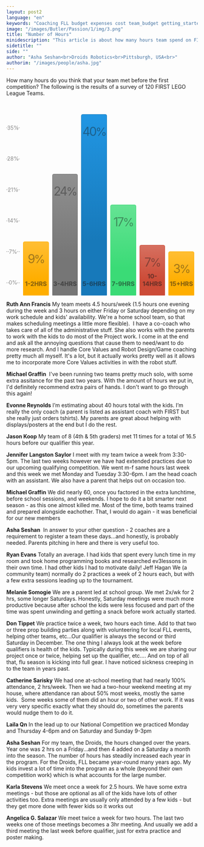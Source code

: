 ```yaml
---
layout: post2
language: "en"
keywords: "Coaching FLL budget expenses cost team_budget getting_started"
image: "/images/Butler/Passion/1/img/3.png"
title: "Number of Hours"
minidescription: "This article is about how many hours team spend on FIRST LEGO League."
sidetitle: ""
side: ""
author: "Asha Seshan<br>Droids Robotics<br>Pittsburgh, USA<br>"
authorim: "/images/people/asha.jpg"
---
```

How many hours do you think that your team met before the first competition? The following is the results of a survey of 120 FIRST LEGO League Teams.
<br><br><br><br><br><br>

<ul class="bar-graph">
<li class="bar-graph-axis">
<div class="bar-graph-label">35%</div>
<div class="bar-graph-label">28%</div>
<div class="bar-graph-label">21%</div>
<div class="bar-graph-label">14%</div>
<div class="bar-graph-label">7%</div>
<div class="bar-graph-label">0%</div>
</li>
<li class="bar warning" style="height: 21%;" title="75">
<div class="percent">9<span>%</span></div>
<div class="description">1-2hrs</div>
</li>
<li class="bar secondary" style="height: 63%;" title="90">
<div class="percent">24<span>%</span></div>
<div class="description">3-4hrs</div>
</li>
<li class="bar primary" style="height: 100%;" title="95">
<div class="percent">40<span>%</span></div>
<div class="description">5-6hrs</div>
</li>
<li class="bar success" style="height: 44%;" title="80">
<div class="percent">17<span>%</span></div>
<div class="description">7-9hrs</div>
</li>

<li class="bar alert" style="height: 19%;" title="40">
<div class="percent">7<span>%</span></div>
<div class="description">10-14hrs</div>
</li>
<li class="bar warning" style="height: 15%;" title="40">
<div class="percent">3<span>%</span></div>
<div class="description">15+hrs</div>
</li>
</ul>

<style>
.bar-graph {
padding: 0;
width: 100%;
display: -webkit-flex;
display: -ms-flexbox;
display: flex;
-webkit-align-items: flex-end;
-ms-flex-align: end;
align-items: flex-end;
height: 425px;
margin: 0;
}

.bar-graph li {
display: block;
padding: 1.5625rem 0;
position: relative;
text-align: center;
vertical-align: bottom;
border-radius: 4px 4px 0 0;
max-width: 20%;
height: 100%;
margin: 0 1.8% 0 0;
-webkit-flex: 1 1 15%;
-ms-flex: 1 1 15%;
flex: 1 1 15%;
}

.bar-graph .bar-graph-axis {
-webkit-flex: 1 1 8%;
-ms-flex: 1 1 8%;
flex: 1 1 8%;
display: -webkit-flex;
display: -ms-flexbox;
display: flex;
-webkit-flex-direction: column;
-ms-flex-direction: column;
flex-direction: column;
-webkit-justify-content: space-between;
-ms-flex-pack: justify;
justify-content: space-between;
}

.bar-graph .bar-graph-label {
margin: 0;
background-color: none;
color: #8a8a8a;
position: relative;
}

@media print, screen and (min-width: 40em) {
.bar-graph .bar-graph-label:before, .bar-graph .bar-graph-label:after {
content: "";
position: absolute;
border-bottom: 1px dashed #8a8a8a;
top: 0;
left: 0;
height: 50%;
width: 20%;
}
}

@media print, screen and (min-width: 40em) and (min-width: 64em) {
.bar-graph .bar-graph-label:before, .bar-graph .bar-graph-label:after {
width: 30%;
}
}

@media print, screen and (min-width: 40em) {
.bar-graph .bar-graph-label:after {
left: auto;
right: 0;
}
}

.bar-graph .percent {
letter-spacing: -3px;
opacity: 0.4;
width: 100%;
font-size: 1.875rem;
position: absolute;
}

@media print, screen and (min-width: 40em) {
.bar-graph .percent {
//font-size: 3.875rem;
font-size: 2rem;
}
}

.bar-graph .percent span {
font-size: 1.875rem;
}

.bar-graph .description {
font-weight: 800;
opacity: 0.5;
text-transform: uppercase;
width: 100%;
font-size: 14px;
bottom: 20px;
position: absolute;
font-size: 1rem;
overflow: hidden;
}

.bar-graph .bar.primary {
border: 1px solid #1779ba;
background: linear-gradient(#2196e3, #1779ba 70%);
}

.bar-graph .bar.secondary {
border: 1px solid #767676;
background: linear-gradient(#909090, #767676 70%);
}

.bar-graph .bar.success {
border: 1px solid #3adb76;
background: linear-gradient(#65e394, #3adb76 70%);
}

.bar-graph .bar.warning {
border: 1px solid #ffae00;
background: linear-gradient(#ffbe33, #ffae00 70%);
}

.bar-graph .bar.alert {
border: 1px solid #cc4b37;
background: linear-gradient(#d67060, #cc4b37 70%);
}


</style>

**Ruth Ann Francis**
My team meets 4.5 hours/week (1.5 hours one evening during the week and 3 hours on either Friday or Saturday depending on my work schedule and kids' availability. We're a home school team, so that makes scheduling meetings a little more flexible).
 I have a co-coach who takes care of all of the administrative stuff. She also works with the parents to work with the kids to do most of the Project work. I come in at the end and ask all the annoying questions that cause them to need/want to do more research. And I handle Core Values and Robot Design/Game coaching pretty much all myself. It's a lot, but it actually works pretty well as it allows me to incorporate more Core Values activities in with the robot stuff.

**Michael Graffin**
 I've been running two teams pretty much solo, with some extra assitance for the past two years. With the amount of hours we put in, I'd definitely recommend extra pairs of hands. I don't want to go through this again!

**Evonne Reynolds**
I’m estimating about 40 hours total with the kids. I’m really the only coach (a parent is listed as assistant coach with FIRST but she really just orders tshirts). My parents are great about helping with displays/posters at the end but I do the rest.

**Jason Koop**
My team of 8 (4th & 5th graders) met 11 times for a total of 16.5 hours before our qualifier this year.

**Jennifer Langston Saylor**
I meet with my team twice a week from 3:30-5pm. The last two weeks however we have had extended practices due to our upcoming qualifying competition. We went m-f same hours last week and this week we met Monday and Tuesday 3:30-6pm. I am the head coach with an assistant. We also have a parent that helps out on occasion too.

**Michael Graffin**
We did nearly 60, once you factored in the extra lunchtime, before school sessions, and weekends. I hope to do it a bit smarter next season - as this one almost killed me. Most of the time, both teams trained and prepared alongside eachother. That, I would do again - it was beneficial for our new members

**Asha Seshan**
 In answer to your other question - 2 coaches are a requirement to register a team these days...and honestly, is probably needed. Parents pitching in here and there is very useful too.

**Ryan Evans**
Totally an average. I had kids that spent every lunch time in my room and took home programming books and researched ev3lessons in their own time. I had other kids I had to motivate daily!
Jeff Hagan We (a community team) normally do 2 practices a week of 2 hours each, but with a few extra sessions leading up to the tournament.

**Melanie Somogie**
We are a parent led at school group. We met 2x/wk for 2 hrs, some longer Saturdays. Honestly, Saturday meetings were much more productive because after school the kids were less focused and part of the time was spent unwinding and getting a snack before work actually started.

**Don Tippet**
We practice twice a week, two hours each time. Add to that two or three prop building parties along with volunteering for local FLL events, helping other teams, etc...Our qualifier is always the second or third Saturday in December. The one thing I always look at the week before qualifiers is health of the kids. Typically during this week we are sharing our project once or twice, helping set up the qualifier, etc.... And on top of all that, flu season is kicking into full gear. I have noticed sickness creeping in to the team in years past.

**Catherine Sarisky**
We had one at-school meeting that had nearly 100% attendance, 2 hrs/week. Then we had a two-hour weekend meeting at my house, where attendance ran about 50% most weeks, mostly the same kids.  Some weeks some of them did an hour or two of other work. If it was very very specific exactly what they should do, sometimes the parents would nudge them to do it.

**Laila Qn**
In the lead up to our National Competition we practiced Monday and Thursday 4-6pm and on Saturday and Sunday 9-3pm

**Asha Seshan**
For my team, the Droids, the hours changed over the years. Year one was 2 hrs on a Friday...and then 4 added on a Saturday a month into the season. The number of hours has steadily increased each year in the program. For the Droids, FLL became year-round many years ago. My kids invest a lot of time into the program as a whole (beyond their own competition work) which is what accounts for the large number.

**Karla Stevens**
We meet once a week for 2.5 hours. We have some extra meetings - but those are optional as all of the kids have lots of other activities too. Extra meetings are usually only attended by a few kids - but they get more done with fewer kids so it works out

**Angelica G. Salazar**
We meet twice a week for two hours. The last two weeks one of those meetings becomes a 3hr meeting. And usually we add a third meeting the last week before qualifier, just for extra practice and poster making.
